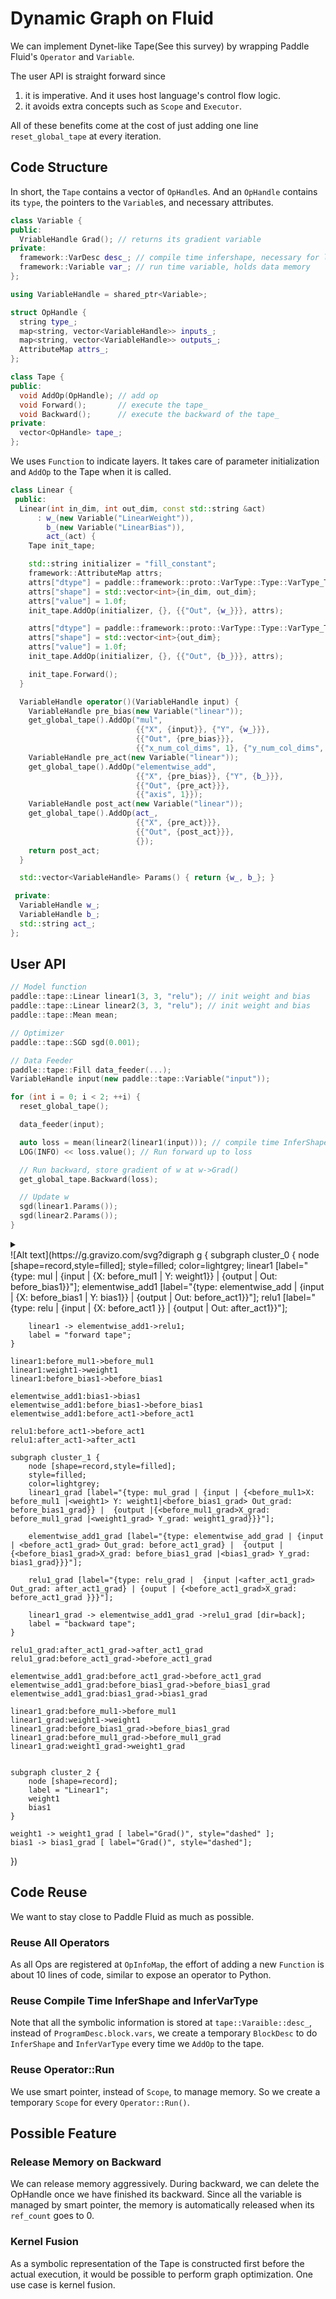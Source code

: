 # Dynamic Graph on Fluid

We can implement Dynet-like Tape(See this survey) by wrapping Paddle Fluid's `Operator`
and `Variable`.

The user API is straight forward since

1. it is imperative. And it uses host language's control flow logic.
1. it avoids extra concepts such as `Scope` and `Executor`.

All of these benefits come at the cost of just adding one line `reset_global_tape`
at every iteration.

## Code Structure

In short, the `Tape` contains a vector of `OpHandle`s. And an `OpHandle` contains its
`type`, the pointers to the `Variable`s, and necessary attributes.

```c++
class Variable {
public:
  VriableHandle Grad(); // returns its gradient variable
private:
  framework::VarDesc desc_; // compile time infershape, necessary for lazy execution
  framework::Variable var_; // run time variable, holds data memory
};

using VariableHandle = shared_ptr<Variable>;

struct OpHandle {
  string type_;
  map<string, vector<VariableHandle>> inputs_;
  map<string, vector<VariableHandle>> outputs_;
  AttributeMap attrs_;
};

class Tape {
public:
  void AddOp(OpHandle); // add op
  void Forward();       // execute the tape_
  void Backward();      // execute the backward of the tape_
private:
  vector<OpHandle> tape_;
};
```

We uses `Function` to indicate layers. It takes care of parameter
initialization and `AddOp` to the Tape when it is called.

```c++
class Linear {
 public:
  Linear(int in_dim, int out_dim, const std::string &act)
      : w_(new Variable("LinearWeight")),
        b_(new Variable("LinearBias")),
        act_(act) {
    Tape init_tape;

    std::string initializer = "fill_constant";
    framework::AttributeMap attrs;
    attrs["dtype"] = paddle::framework::proto::VarType::Type::VarType_Type_FP32;
    attrs["shape"] = std::vector<int>{in_dim, out_dim};
    attrs["value"] = 1.0f;
    init_tape.AddOp(initializer, {}, {{"Out", {w_}}}, attrs);

    attrs["dtype"] = paddle::framework::proto::VarType::Type::VarType_Type_FP32;
    attrs["shape"] = std::vector<int>{out_dim};
    attrs["value"] = 1.0f;
    init_tape.AddOp(initializer, {}, {{"Out", {b_}}}, attrs);

    init_tape.Forward();
  }

  VariableHandle operator()(VariableHandle input) {
    VariableHandle pre_bias(new Variable("linear"));
    get_global_tape().AddOp("mul",
                            {{"X", {input}}, {"Y", {w_}}},
                            {{"Out", {pre_bias}}},
                            {{"x_num_col_dims", 1}, {"y_num_col_dims", 1}});
    VariableHandle pre_act(new Variable("linear"));
    get_global_tape().AddOp("elementwise_add",
                            {{"X", {pre_bias}}, {"Y", {b_}}},
                            {{"Out", {pre_act}}},
                            {{"axis", 1}});
    VariableHandle post_act(new Variable("linear"));
    get_global_tape().AddOp(act_,
                            {{"X", {pre_act}}},
                            {{"Out", {post_act}}},
                            {});
    return post_act;
  }

  std::vector<VariableHandle> Params() { return {w_, b_}; }

 private:
  VariableHandle w_;
  VariableHandle b_;
  std::string act_;
};
```

## User API

```c++
// Model function
paddle::tape::Linear linear1(3, 3, "relu"); // init weight and bias
paddle::tape::Linear linear2(3, 3, "relu"); // init weight and bias
paddle::tape::Mean mean;

// Optimizer
paddle::tape::SGD sgd(0.001);

// Data Feeder
paddle::tape::Fill data_feeder(...);
VariableHandle input(new paddle::tape::Variable("input"));

for (int i = 0; i < 2; ++i) {
  reset_global_tape();

  data_feeder(input);

  auto loss = mean(linear2(linear1(input))); // compile time InferShape & InferVarType
  LOG(INFO) << loss.value(); // Run forward up to loss

  // Run backward, store gradient of w at w->Grad()
  get_global_tape.Backward(loss);

  // Update w
  sgd(linear1.Params());
  sgd(linear2.Params());
}
```

<details>
  <summary></summary>
digraph G {

	subgraph cluster_0 {
                node [shape=record,style=filled];
		style=filled;
		color=lightgrey;
                linear1 [label="{type: mul | {input | {<before_mul1>X: before_mul1 |<weight1> Y: weight1}} |  {output |<before_bias1> Out: before_bias1}}"];
                elementwise_add1 [label="{type: elementwise_add | {input | {<before_bias1>X: before_bias1 |<bias1> Y: bias1}} |  {output |<before_act1> Out: before_act1}}"];
                relu1 [label="{type: relu | {input | {<before_act1>X: before_act1 }} |  {output |<after_act1> Out: after_act1}}"];

		linear1 -> elementwise_add1->relu1;
		label = "forward tape";
	}

        linear1:before_mul1->before_mul1
        linear1:weight1->weight1
        linear1:before_bias1->before_bias1

        elementwise_add1:bias1->bias1
        elementwise_add1:before_bias1->before_bias1
        elementwise_add1:before_act1->before_act1

        relu1:before_act1->before_act1
        relu1:after_act1->after_act1

	subgraph cluster_1 {
                node [shape=record,style=filled];
		style=filled;
		color=lightgrey;
                linear1_grad [label="{type: mul_grad | {input | {<before_mul1>X: before_mul1 |<weight1> Y: weight1|<before_bias1_grad> Out_grad: before_bias1_grad}} |  {output |{<before_mul1_grad>X_grad: before_mul1_grad |<weight1_grad> Y_grad: weight1_grad}}}"];

                elementwise_add1_grad [label="{type: elementwise_add_grad | {input | <before_act1_grad> Out_grad: before_act1_grad} |  {output |{<before_bias1_grad>X_grad: before_bias1_grad |<bias1_grad> Y_grad: bias1_grad}}}"];

                relu1_grad [label="{type: relu_grad |  {input |<after_act1_grad> Out_grad: after_act1_grad} | {ouput | {<before_act1_grad>X_grad: before_act1_grad }}}"];

		linear1_grad -> elementwise_add1_grad ->relu1_grad [dir=back];
                label = "backward tape";
	}

        relu1_grad:after_act1_grad->after_act1_grad
        relu1_grad:before_act1_grad->before_act1_grad

        elementwise_add1_grad:before_act1_grad->before_act1_grad
        elementwise_add1_grad:before_bias1_grad->before_bias1_grad
        elementwise_add1_grad:bias1_grad->bias1_grad

        linear1_grad:before_mul1->before_mul1
        linear1_grad:weight1->weight1
        linear1_grad:before_bias1_grad->before_bias1_grad
        linear1_grad:before_mul1_grad->before_mul1_grad
        linear1_grad:weight1_grad->weight1_grad


	subgraph cluster_2 {
                node [shape=record];
                label = "Linear1";
                weight1
                bias1
	}

        weight1 -> weight1_grad [ label="Grad()", style="dashed" ];
        bias1 -> bias1_grad [ label="Grad()", style="dashed"];

	

}
</details>
![Alt text](https://g.gravizo.com/svg?digraph g {
    subgraph cluster_0 {
        node [shape=record,style=filled];
        style=filled;
        color=lightgrey;
        linear1 [label="{type: mul | {input | {<before_mul1>X: before_mul1 |<weight1> Y: weight1}} |  {output |<before_bias1> Out: before_bias1}}"];
        elementwise_add1 [label="{type: elementwise_add | {input | {<before_bias1>X: before_bias1 |<bias1> Y: bias1}} |  {output |<before_act1> Out: before_act1}}"];
        relu1 [label="{type: relu | {input | {<before_act1>X: before_act1 }} |  {output |<after_act1> Out: after_act1}}"];

        linear1 -> elementwise_add1->relu1;
        label = "forward tape";
    }

    linear1:before_mul1->before_mul1
    linear1:weight1->weight1
    linear1:before_bias1->before_bias1

    elementwise_add1:bias1->bias1
    elementwise_add1:before_bias1->before_bias1
    elementwise_add1:before_act1->before_act1

    relu1:before_act1->before_act1
    relu1:after_act1->after_act1

    subgraph cluster_1 {
        node [shape=record,style=filled];
        style=filled;
        color=lightgrey;
        linear1_grad [label="{type: mul_grad | {input | {<before_mul1>X: before_mul1 |<weight1> Y: weight1|<before_bias1_grad> Out_grad: before_bias1_grad}} |  {output |{<before_mul1_grad>X_grad: before_mul1_grad |<weight1_grad> Y_grad: weight1_grad}}}"];

        elementwise_add1_grad [label="{type: elementwise_add_grad | {input | <before_act1_grad> Out_grad: before_act1_grad} |  {output |{<before_bias1_grad>X_grad: before_bias1_grad |<bias1_grad> Y_grad: bias1_grad}}}"];

        relu1_grad [label="{type: relu_grad |  {input |<after_act1_grad> Out_grad: after_act1_grad} | {ouput | {<before_act1_grad>X_grad: before_act1_grad }}}"];

        linear1_grad -> elementwise_add1_grad ->relu1_grad [dir=back];
        label = "backward tape";
    }

    relu1_grad:after_act1_grad->after_act1_grad
    relu1_grad:before_act1_grad->before_act1_grad

    elementwise_add1_grad:before_act1_grad->before_act1_grad
    elementwise_add1_grad:before_bias1_grad->before_bias1_grad
    elementwise_add1_grad:bias1_grad->bias1_grad

    linear1_grad:before_mul1->before_mul1
    linear1_grad:weight1->weight1
    linear1_grad:before_bias1_grad->before_bias1_grad
    linear1_grad:before_mul1_grad->before_mul1_grad
    linear1_grad:weight1_grad->weight1_grad


    subgraph cluster_2 {
        node [shape=record];
        label = "Linear1";
        weight1
        bias1
    }

    weight1 -> weight1_grad [ label="Grad()", style="dashed" ];
    bias1 -> bias1_grad [ label="Grad()", style="dashed"];
})

## Code Reuse

We want to stay close to Paddle Fluid as much as possible.

### Reuse All Operators

As all Ops are registered at `OpInfoMap`, the effort of adding a new `Function`
is about 10 lines of code, similar to expose an operator to Python.

### Reuse Compile Time InferShape and InferVarType

Note that all the symbolic information is stored at `tape::Varaible::desc_`, instead
of `ProgramDesc.block.vars`, we create a temporary `BlockDesc` to do `InferShape` and
`InferVarType` every time we `AddOp` to the tape.

### Reuse Operator::Run

We use smart pointer, instead of `Scope`, to manage memory. So we create a temporary
`Scope` for every `Operator::Run()`.

## Possible Feature

### Release Memory on Backward

We can release memory aggressively. During backward, we can delete the OpHandle once
we have finished its backward. Since all the variable is managed by smart pointer, the
memory is automatically released when its `ref_count` goes to 0.

### Kernel Fusion

As a symbolic representation of the Tape is constructed first before the actual
execution, it would be possible to perform graph optimization. One use case is kernel
fusion.

